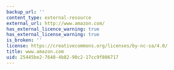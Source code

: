 ```yaml
---
backup_url: ''
content_type: external-resource
external_url: http://www.amazon.com/
has_external_licence_warning: true
has_external_license_warning: true
is_broken: ''
license: https://creativecommons.org/licenses/by-nc-sa/4.0/
title: www.amazon.com
uid: 25445be2-7648-4b82-90c2-17cc9f806717
---
```

